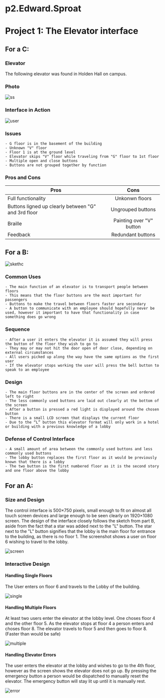 # p2.Edward.Sproat

# Project 1: The Elevator interface

## For a C:

### Elevator

The following elevator was found in Holden Hall on campus.

### Photo

![ss](https://user-images.githubusercontent.com/82000483/192877637-15fc2dda-aaa4-440a-adf9-ac7fcabc0bc1.jpg)

### Interface in Action
    
![user](https://user-images.githubusercontent.com/82000483/192877763-3402f978-270f-406e-b6b4-14187589efa9.gif)

### Issues

    - G floor is in the basement of the building
    - Unknown "V" floor
    - Floor 1 is at the ground level
    - Elevator skips "V" floor while traveling from "G" floor to 1st floor
    - Multiple open and close buttons
    - Buttons are not grouped together by function

### Pros and Cons

| Pros          | Cons          |
| ------------- |:-------------:|
| Full functionality   | Unkonwn floors | 
| Buttons ligned up clearly between "G" and 3rd floor     | Ungrouped buttons      | 
| Braille | Painting over "V" button     |  
| Feedback | Redundant buttons     |  

## For a B:

![skethc](https://user-images.githubusercontent.com/82000483/192679950-087571fe-69b0-4ff1-8fa3-b042fc6dfd46.jpg)


### Common Uses 
    - The main function of an elevator is to transport people between floors
    - This means that the floor buttons are the most important for passengers
    - Buttons to make the travel between floors faster are secondary
    - A button to communicate with an employee should hopefully never be used, however it important to have that functionality in case something does go wrong

### Sequence 
    - After a user it enters the elevator it is assumed they will press the button of the floor they wish to go to
    - They may or may not hit the door open of door close, depending on external circumstances
    - All users picked up along the way have the same options as the first user
    - If the elevator stops working the user will press the bell button to speak to an employee

### Design
    - The main floor buttons are in the center of the screen and ordered left to right
    - The less commonly used buttons are laid out clearly at the bottom of the screen
    - After a button is pressed a red light is displayed around the chosen button
    - There is a small LCD screen that displays the current floor
    - Due to the “L” button this elevator format will only work in a hotel or building with a previous knowledge of a lobby 

### Defense of Control Interface
    - A small amount of area between the commonly used buttons and less commonly used buttons
    - The lobby button replaces the first floor as it would be previously known that there is a lobby
    - The two button is the first numbered floor as it is the second story and one floor above the lobby

## For an A:

### Size and Design
The control interface is 500×750 pixels, small enough to fit on almost all touch screen devices and large enough to be seen clearly on 1920×1080 screen. The design of the interface closely follows the sketch from part B, aside from the fact that a star was added next to the "L" button. The star next to the "L" button signifies that the lobby is the main floor for entrance to the building, as there is no floor 1. The screenshot shows a user on floor 6 wishing to travel to the lobby.

![screen](https://user-images.githubusercontent.com/82000483/192677780-509300c8-057e-4172-ab52-1eee282a1e52.png)


    
### Interactive Design 

#### Handling Single Floors

The User enters on floor 6 and travels to the Lobby of the building. 

![single](https://user-images.githubusercontent.com/82000483/192678961-42b095cf-6144-4bb0-b7a9-34709b772016.gif)


#### Handling Multiple Floors

At least two users enter the elevator at the lobby level. One choses floor 4 and the other floor 5. As the elevator stops at floor 4 a person enters and choses floor 8. The elevator travels to floor 5 and then goes to floor 8. (Faster than would be safe)

![multiple](https://user-images.githubusercontent.com/82000483/192678979-915ec522-f0a7-4d4d-bc9f-b860ab6680b9.gif)


#### Handling Elevator Errors

The user enters the elevator at the lobby and wishes to go to the 4th floor, however as the screen shows the elevator does not go up. By pressing the emergency button a person would be dispatched to manually reset the elevator. The emergency button will stay lit up until it is manually rest.

![error](https://user-images.githubusercontent.com/82000483/192679427-7b4696da-2e24-4f0a-8a75-c44269e97690.gif)
